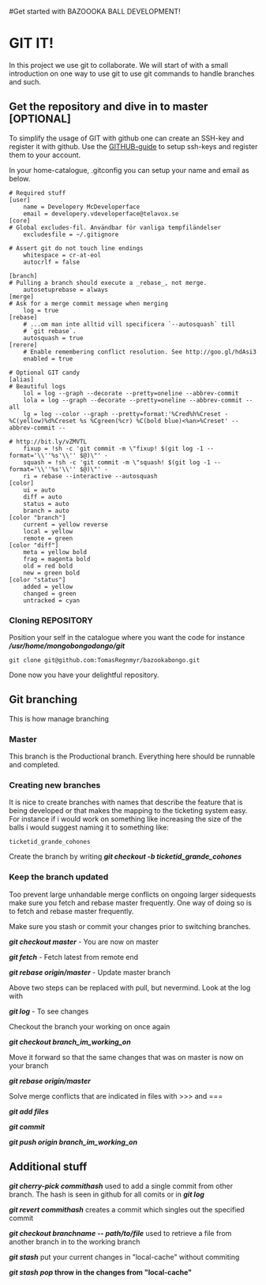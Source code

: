 
#Get started with BAZOOOKA BALL DEVELOPMENT!

# GIT IT!

In this project we use git to collaborate.
We will start of with a small introduction on one way to use git to use git commands to handle 
branches and such.

## Get the repository and dive in to master [OPTIONAL]
To simplify the usage of GIT with github one can create an SSH-key and register it with github.
Use the [GITHUB-guide](https://help.github.com/articles/connecting-to-github-with-ssh/) to setup ssh-keys
and register them to your account.

In your home-catalogue, .gitconfig  you can setup your name and email as below.

    # Required stuff
    [user]
        name = Developery McDeveloperface
        email = developery.vdeveloperface@telavox.se
    [core]
    # Global excludes-fil. Användbar för vanliga tempfiländelser
        excludesfile = ~/.gitignore
    
    # Assert git do not touch line endings
        whitespace = cr-at-eol
        autocrlf = false
    
    [branch]
    # Pulling a branch should execute a _rebase_, not merge.
        autosetuprebase = always
    [merge]
    # Ask for a merge commit message when merging
        log = true
    [rebase]
        # ...om man inte alltid vill specificera `--autosquash` till
        # `git rebase`.
        autosquash = true
    [rerere]
        # Enable remembering conflict resolution. See http://goo.gl/hdAsi3
        enabled = true
       
    # Optional GIT candy
    [alias]
    # Beautiful logs
        lol = log --graph --decorate --pretty=oneline --abbrev-commit
        lola = log --graph --decorate --pretty=oneline --abbrev-commit --all
        lg = log --color --graph --pretty=format:'%Cred%h%Creset -%C(yellow)%d%Creset %s %Cgreen(%cr) %C(bold blue)<%an>%Creset' --abbrev-commit --

    # http://bit.ly/vZMVTL
        fixup = !sh -c 'git commit -m \"fixup! $(git log -1 --format='\\''%s'\\'' $@)\"' -
        squash = !sh -c 'git commit -m \"squash! $(git log -1 --format='\\''%s'\\'' $@)\"' -
        ri = rebase --interactive --autosquash
    [color]
        ui = auto
        diff = auto
        status = auto
        branch = auto
    [color "branch"]
        current = yellow reverse
        local = yellow
        remote = green
    [color "diff"]
        meta = yellow bold
        frag = magenta bold
        old = red bold
        new = green bold
    [color "status"]
        added = yellow
        changed = green
        untracked = cyan

### Cloning REPOSITORY
Position your self in the catalogue where you want the code for instance ***/usr/home/mongobongodongo/git***

    git clone git@github.com:TomasRegnmyr/bazookabongo.git

Done now you have your delightful repository.

## Git branching
This is how manage branching

### Master
This branch is the Productional branch. Everything here should be runnable and completed.

### Creating new branches
It is nice to create branches with names that describe the feature that is being developed 
or that makes the mapping to the ticketing system easy. For instance if i would work on 
something like increasing the size of the balls i would suggest naming it to something like:

    ticketid_grande_cohones

Create the branch by writing ***git checkout -b ticketid_grande_cohones***

### Keep the branch updated
Too prevent large unhandable merge conflicts on ongoing larger sidequests make sure 
you fetch and rebase master frequently. One way of doing so is to fetch and rebase master frequently.

Make sure you stash or commit your changes prior to switching branches.

***git checkout master*** - You are now on master

***git fetch*** - Fetch latest from remote end

***git rebase origin/master*** - Update master branch

Above two steps can be replaced with pull, but nevermind.
Look at the log with

***git log*** - To see changes

Checkout the branch your working on once again

***git checkout branch_im_working_on***

Move it forward so that the same changes that was on master is now on your branch

***git rebase origin/master***

Solve merge conflicts that are indicated in files with >>> and === 

***git add files***

***git commit***

***git push origin branch_im_working_on***



## Additional stuff
***git cherry-pick commithash*** used to add a single commit from other branch.
The hash is seen in github for all comits or in ***git log***

***git revert commithash*** creates a commit which singles out the specified commit

***git checkout branchname -- path/to/file*** used to retrieve a file from another branch in to the working branch

***git stash*** put your current changes in "local-cache" without commiting

***git stash pop* throw in the changes from "local-cache"**



